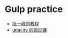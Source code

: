 # Gulp practice

- [阮一峰的教程](http://javascript.ruanyifeng.com/tool/gulp.html)
- [udacity 的自动课](https://classroom.udacity.com/courses/ud892)